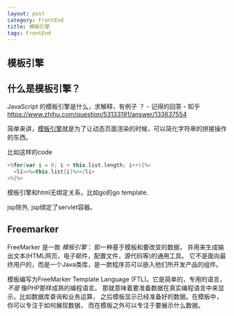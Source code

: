 ```yaml
---
layout: post
category: FrontEnd
title: 模板引擎
tags: FrontEnd
---
```


## 模板引擎

## 什么是模板引擎？

JavaScript 的模板引擎是什么，求解释，有例子  ？ - 记得的回答 - 知乎 https://www.zhihu.com/question/53133191/answer/133637554



简单来讲，[模板引擎](https://www.zhihu.com/search?q=模板引擎&search_source=Entity&hybrid_search_source=Entity&hybrid_search_extra={"sourceType"%3A"answer"%2C"sourceId"%3A133811281})就是为了让动态页面渲染的时候，可以简化字符串的拼接操作的东西。

比如这样的code

```scala
<%for(var i = 0; i < this.list.length; i++){%>
  <li><%=this.list[i]%></li>
<%}%>
```



模板引擎和html无绑定关系，比如go的go template.

jsp除外, jsp绑定了servlet容器。



## Freemarker

FreeMarker 是一款 *模板引擎*： 即一种基于模板和要改变的数据， 并用来生成输出文本(HTML网页，电子邮件，配置文件，源代码等)的通用工具。 它不是面向最终用户的，而是一个Java类库，是一款程序员可以嵌入他们所开发产品的组件。



模板编写为FreeMarker Template Language (FTL)。它是简单的，专用的语言， *不是* 像PHP那样成熟的编程语言。 那就意味着要准备数据在真实编程语言中来显示，比如数据库查询和业务运算， 之后模板显示已经准备好的数据。在模板中，你可以专注于如何展现数据， 而在模板之外可以专注于要展示什么数据。
